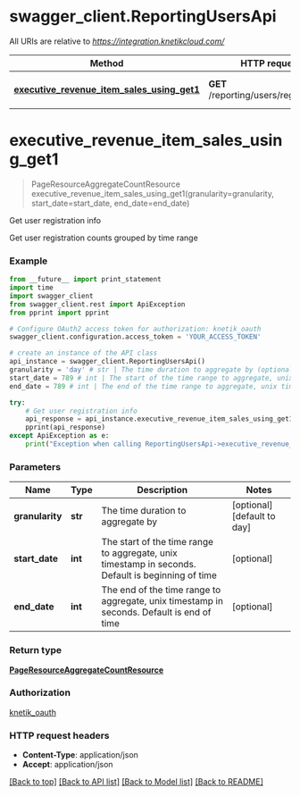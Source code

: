 # swagger_client.ReportingUsersApi

All URIs are relative to *https://integration.knetikcloud.com/*

Method | HTTP request | Description
------------- | ------------- | -------------
[**executive_revenue_item_sales_using_get1**](ReportingUsersApi.md#executive_revenue_item_sales_using_get1) | **GET** /reporting/users/registrations | Get user registration info


# **executive_revenue_item_sales_using_get1**
> PageResourceAggregateCountResource executive_revenue_item_sales_using_get1(granularity=granularity, start_date=start_date, end_date=end_date)

Get user registration info

Get user registration counts grouped by time range

### Example 
```python
from __future__ import print_statement
import time
import swagger_client
from swagger_client.rest import ApiException
from pprint import pprint

# Configure OAuth2 access token for authorization: knetik_oauth
swagger_client.configuration.access_token = 'YOUR_ACCESS_TOKEN'

# create an instance of the API class
api_instance = swagger_client.ReportingUsersApi()
granularity = 'day' # str | The time duration to aggregate by (optional) (default to day)
start_date = 789 # int | The start of the time range to aggregate, unix timestamp in seconds. Default is beginning of time (optional)
end_date = 789 # int | The end of the time range to aggregate, unix timestamp in seconds. Default is end of time (optional)

try: 
    # Get user registration info
    api_response = api_instance.executive_revenue_item_sales_using_get1(granularity=granularity, start_date=start_date, end_date=end_date)
    pprint(api_response)
except ApiException as e:
    print("Exception when calling ReportingUsersApi->executive_revenue_item_sales_using_get1: %s\n" % e)
```

### Parameters

Name | Type | Description  | Notes
------------- | ------------- | ------------- | -------------
 **granularity** | **str**| The time duration to aggregate by | [optional] [default to day]
 **start_date** | **int**| The start of the time range to aggregate, unix timestamp in seconds. Default is beginning of time | [optional] 
 **end_date** | **int**| The end of the time range to aggregate, unix timestamp in seconds. Default is end of time | [optional] 

### Return type

[**PageResourceAggregateCountResource**](PageResourceAggregateCountResource.md)

### Authorization

[knetik_oauth](../README.md#knetik_oauth)

### HTTP request headers

 - **Content-Type**: application/json
 - **Accept**: application/json

[[Back to top]](#) [[Back to API list]](../README.md#documentation-for-api-endpoints) [[Back to Model list]](../README.md#documentation-for-models) [[Back to README]](../README.md)

